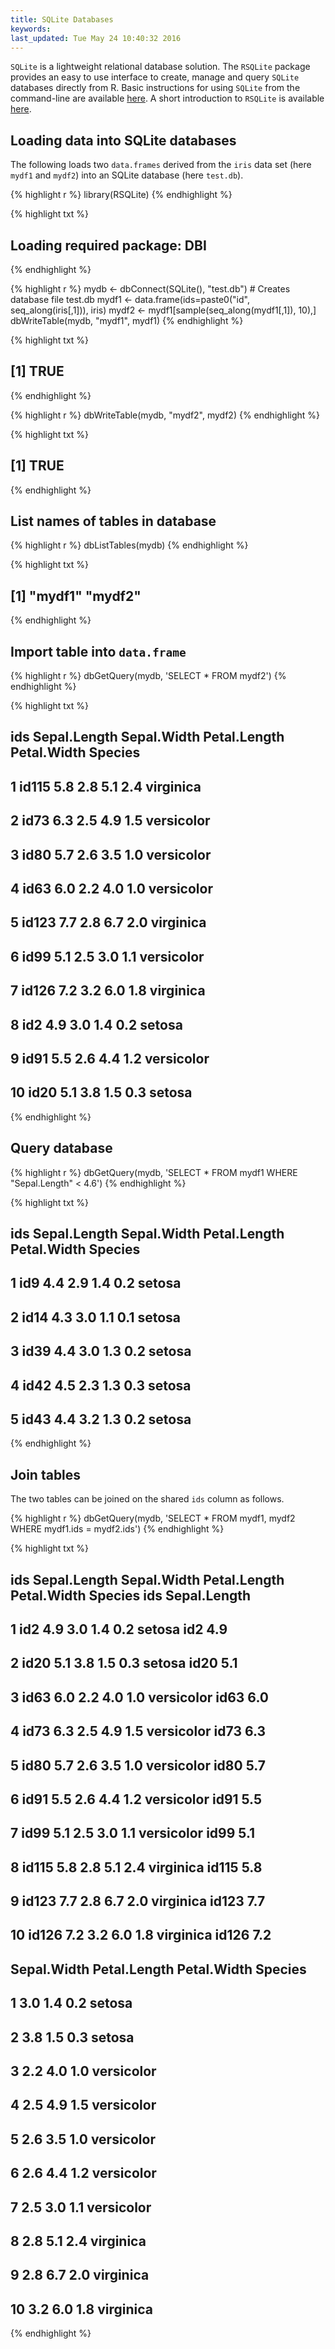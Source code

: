 ```yaml
---
title: SQLite Databases
keywords: 
last_updated: Tue May 24 10:40:32 2016
---
```


`SQLite` is a lightweight relational database solution. The `RSQLite` package provides an easy to use interface to create, manage and query `SQLite` databases directly from R. Basic instructions
for using `SQLite` from the command-line are available [here](https://www.sqlite.org/cli.html). A short introduction to `RSQLite` is available [here](https://github.com/rstats-db/RSQLite/blob/master/vignettes/RSQLite.Rmd).

## Loading data into SQLite databases

The following loads two `data.frames` derived from the `iris` data set (here `mydf1` and `mydf2`) 
into an SQLite database (here `test.db`).


{% highlight r %}
library(RSQLite)
{% endhighlight %}

{% highlight txt %}
## Loading required package: DBI
{% endhighlight %}

{% highlight r %}
mydb <- dbConnect(SQLite(), "test.db") # Creates database file test.db
mydf1 <- data.frame(ids=paste0("id", seq_along(iris[,1])), iris)
mydf2 <- mydf1[sample(seq_along(mydf1[,1]), 10),]
dbWriteTable(mydb, "mydf1", mydf1)
{% endhighlight %}

{% highlight txt %}
## [1] TRUE
{% endhighlight %}

{% highlight r %}
dbWriteTable(mydb, "mydf2", mydf2)
{% endhighlight %}

{% highlight txt %}
## [1] TRUE
{% endhighlight %}

## List names of tables in database


{% highlight r %}
dbListTables(mydb)
{% endhighlight %}

{% highlight txt %}
## [1] "mydf1" "mydf2"
{% endhighlight %}

## Import table into `data.frame`


{% highlight r %}
dbGetQuery(mydb, 'SELECT * FROM mydf2')
{% endhighlight %}

{% highlight txt %}
##      ids Sepal.Length Sepal.Width Petal.Length Petal.Width    Species
## 1  id115          5.8         2.8          5.1         2.4  virginica
## 2   id73          6.3         2.5          4.9         1.5 versicolor
## 3   id80          5.7         2.6          3.5         1.0 versicolor
## 4   id63          6.0         2.2          4.0         1.0 versicolor
## 5  id123          7.7         2.8          6.7         2.0  virginica
## 6   id99          5.1         2.5          3.0         1.1 versicolor
## 7  id126          7.2         3.2          6.0         1.8  virginica
## 8    id2          4.9         3.0          1.4         0.2     setosa
## 9   id91          5.5         2.6          4.4         1.2 versicolor
## 10  id20          5.1         3.8          1.5         0.3     setosa
{% endhighlight %}

## Query database


{% highlight r %}
dbGetQuery(mydb, 'SELECT * FROM mydf1 WHERE "Sepal.Length" < 4.6')
{% endhighlight %}

{% highlight txt %}
##    ids Sepal.Length Sepal.Width Petal.Length Petal.Width Species
## 1  id9          4.4         2.9          1.4         0.2  setosa
## 2 id14          4.3         3.0          1.1         0.1  setosa
## 3 id39          4.4         3.0          1.3         0.2  setosa
## 4 id42          4.5         2.3          1.3         0.3  setosa
## 5 id43          4.4         3.2          1.3         0.2  setosa
{% endhighlight %}

## Join tables

The two tables can be joined on the shared `ids` column as follows. 


{% highlight r %}
dbGetQuery(mydb, 'SELECT * FROM mydf1, mydf2 WHERE mydf1.ids = mydf2.ids')
{% endhighlight %}

{% highlight txt %}
##      ids Sepal.Length Sepal.Width Petal.Length Petal.Width    Species   ids Sepal.Length
## 1    id2          4.9         3.0          1.4         0.2     setosa   id2          4.9
## 2   id20          5.1         3.8          1.5         0.3     setosa  id20          5.1
## 3   id63          6.0         2.2          4.0         1.0 versicolor  id63          6.0
## 4   id73          6.3         2.5          4.9         1.5 versicolor  id73          6.3
## 5   id80          5.7         2.6          3.5         1.0 versicolor  id80          5.7
## 6   id91          5.5         2.6          4.4         1.2 versicolor  id91          5.5
## 7   id99          5.1         2.5          3.0         1.1 versicolor  id99          5.1
## 8  id115          5.8         2.8          5.1         2.4  virginica id115          5.8
## 9  id123          7.7         2.8          6.7         2.0  virginica id123          7.7
## 10 id126          7.2         3.2          6.0         1.8  virginica id126          7.2
##    Sepal.Width Petal.Length Petal.Width    Species
## 1          3.0          1.4         0.2     setosa
## 2          3.8          1.5         0.3     setosa
## 3          2.2          4.0         1.0 versicolor
## 4          2.5          4.9         1.5 versicolor
## 5          2.6          3.5         1.0 versicolor
## 6          2.6          4.4         1.2 versicolor
## 7          2.5          3.0         1.1 versicolor
## 8          2.8          5.1         2.4  virginica
## 9          2.8          6.7         2.0  virginica
## 10         3.2          6.0         1.8  virginica
{% endhighlight %}


